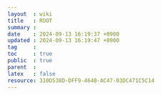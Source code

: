 ```yaml
---
layout  : wiki
title   : ROOT
summary :
date    : 2024-09-13 16:19:37 +0900
updated : 2024-09-13 16:19:47 +0900
tag     :
toc     : true
public  : true
parent  :
latex   : false
resource: 310D538D-DFF9-4640-AC47-03DC471C5C14
---
```

